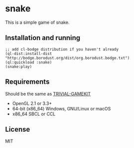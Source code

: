 # snake

This is a simple game of snake.

## Installation and running

```
;; add cl-bodge distribution if you haven't already
(ql-dist:install-dist "http://bodge.borodust.org/dist/org.borodust.bodge.txt")
(ql:quickload :snake)
(snake:play)
```

## Requirements

Should be the same as [TRIVIAL-GAMEKIT](https://github.com/borodust/trivial-gamekit)

- OpenGL 2.1 or 3.3+
- 64-bit (x86_64) Windows, GNU/Linux or macOS
- x86_64 SBCL or CCL

## License

MIT

